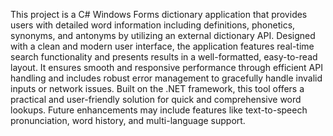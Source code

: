 This project is a C# Windows Forms dictionary application that provides users with detailed word information including definitions, phonetics, synonyms, and antonyms by utilizing an external dictionary API. Designed with a clean and modern user interface, the application features real-time search functionality and presents results in a well-formatted, easy-to-read layout. It ensures smooth and responsive performance through efficient API handling and includes robust error management to gracefully handle invalid inputs or network issues. Built on the .NET framework, this tool offers a practical and user-friendly solution for quick and comprehensive word lookups. Future enhancements may include features like text-to-speech pronunciation, word history, and multi-language support.
